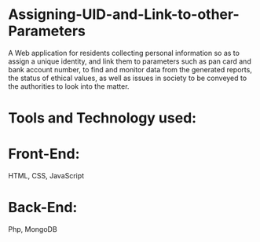 # Assigning-UID-and-Link-to-other-Parameters

A Web application for residents collecting personal information so as to assign a unique identity, and link them to parameters such as pan card and bank account number, to find and monitor data from the generated reports, the status of ethical values, as well as issues in society to be conveyed to the authorities to look into the matter.

# Tools and Technology used:
# Front-End:
HTML, CSS, JavaScript
# Back-End:
Php, MongoDB
